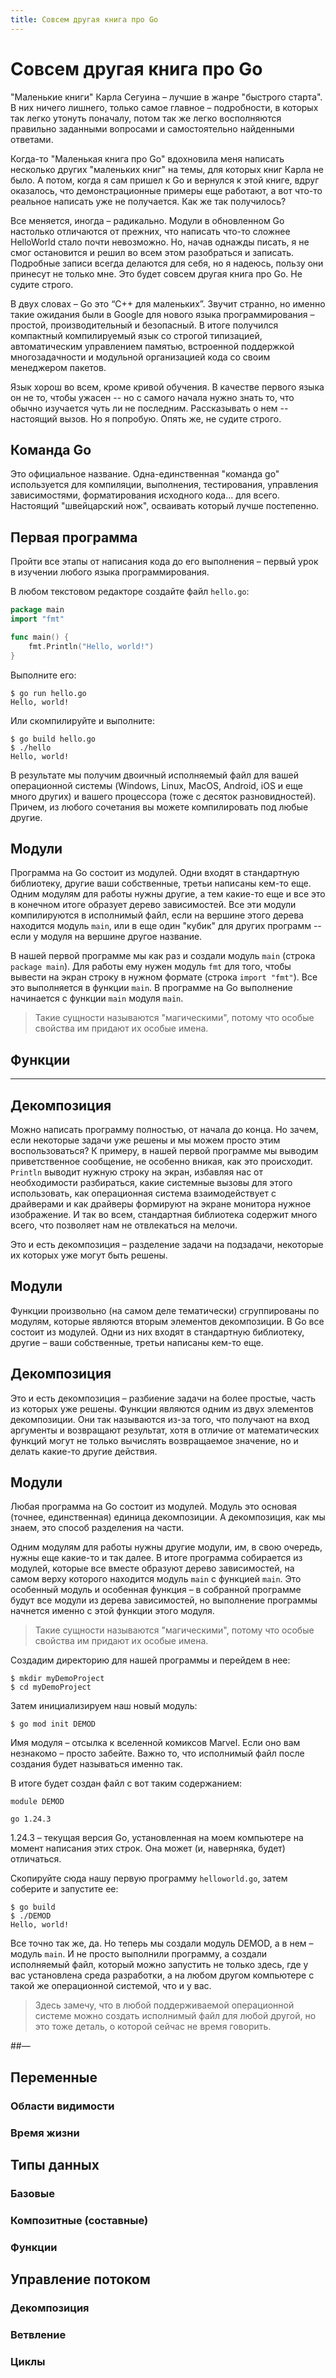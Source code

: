 ```yaml
---
title: Совсем другая книга про Go
---
```


# Совсем другая книга про Go

"Маленькие книги" Карла Сегуина – лучшие в жанре "быстрого старта". В них ничего лишнего, только самое главное – подробности, в которых так легко утонуть поначалу, потом так же легко восполняются правильно заданными вопросами и самостоятельно найденными ответами. 

Когда-то "Маленькая книга про Go" вдохновила меня написать несколько других "маленьких книг" на темы, для которых книг Карла не было. А потом, когда я сам пришел к Go и вернулся к этой книге, вдруг оказалось, что демонстрационные примеры еще работают, а вот что-то реальное написать уже не получается. Как же так получилось?

Все меняется, иногда – радикально. Модули в обновленном Go настолько отличаются от прежних, что написать что-то сложнее HelloWorld стало почти невозможно. Но, начав однажды писать, я не смог остановится и решил во всем этом разобраться и записать. Подробные записи всегда делаются для себя, но я надеюсь, пользу они принесут не только мне.  Это будет совсем другая книга про Go. Не судите строго.

В двух словах – Go это “C++ для маленьких”. Звучит странно, но именно такие ожидания были в Google для нового языка программирования – простой, производительный и безопасный. В итоге получился компактный компилируемый язык со строгой типизацией, автоматическим управлением памятью, встроенной поддержкой многозадачности и модульной организацией кода со своим менеджером пакетов. 

Язык хорош во всем, кроме кривой обучения. В качестве первого языка он не то, чтобы ужасен -- но с самого начала нужно знать то, что обычно изучается чуть ли не последним. Рассказывать о нем -- настоящий вызов. Но я попробую. Опять же, не судите строго.

## Команда Go

Это официальное название. Одна-единственная "команда go" используется для компиляции, выполнения, тестирования, управления зависимостями, форматирования исходного кода… для всего.  Настоящий "швейцарский нож", осваивать который лучше постепенно.

## Первая программа

Пройти все этапы от написания кода до его выполнения – первый урок в изучении любого языка программирования.

В любом текстовом редакторе создайте файл `hello.go`:

~~~go
package main
import "fmt"

func main() {
    fmt.Println("Hello, world!")
}
~~~

Выполните его:

~~~
$ go run hello.go
Hello, world!
~~~

Или скомпилируйте и выполните:

~~~
$ go build hello.go
$ ./hello
Hello, world!
~~~

В результате мы получим двоичный исполняемый файл для вашей операционной системы (Windows, Linux, MacOS, Android, iOS и еще много других) и вашего процессора (тоже с десяток разновидностей). Причем, из любого сочетания вы можете компилировать под любые другие.

## Модули

Программа на Go состоит из модулей. Одни входят в стандартную библиотеку, другие ваши собственные, третьи написаны кем-то еще. Одним модулям для работы нужны другие, а тем какие-то еще и все это в конечном итоге образует дерево зависимостей. Все эти модули компилируются в исполнимый файл, если на вершине этого дерева находится модуль `main`, или в еще один "кубик" для других программ -- если у модуля на вершине другое название.

В нашей первой программе мы как раз и создали модуль `main` (строка `package main`). Для работы ему нужен модуль `fmt` для того, чтобы вывести на экран строку в нужном формате (строка `import "fmt"`). Все это выполняется в функции `main`.  В программе на Go выполнение начинается с функции `main` модуля `main`.

> Такие сущности называются "магическими", потому что особые свойства им придают их особые имена.

## Функции





---







## Декомпозиция

Можно написать программу полностью, от начала до конца. Но зачем, если некоторые задачи уже решены и мы можем просто этим воспользоваться? К примеру, в нашей первой программе мы выводим приветственное сообщение, не особенно вникая, как это происходит. `Println` выводит нужную строку на экран, избавляя нас от необходимости разбираться, какие системные вызовы для этого использовать, как операционная система взаимодействует с драйверами и как драйверы формируют на экране монитора нужное изображение. И так во всем, стандартная библиотека содержит много всего, что позволяет нам не отвлекаться на мелочи.

Это и есть декомпозиция – разделение задачи на подзадачи, некоторые их которых уже могут быть решены. 

## Модули

Функции произвольно (на самом деле тематически) сгруппированы по модулям, которые являются вторым элементов декомпозиции. В Go все состоит из модулей. Одни из них входят в стандартную библиотеку, другие – ваши собственные, третьи написаны кем-то еще. 







## Декомпозиция

Это и есть декомпозиция – разбиение задачи на более простые, часть из которых уже решены. Функции являются одним из двух элементов декомпозиции. Они так называются из-за того, что получают на вход аргументы и возвращают результат, хотя в отличие от математических функций могут не только вычислять возвращаемое значение, но и делать какие-то другие действия. 



## Модули

Любая программа на Go состоит из модулей. Модуль это основая (точнее, единственная) единица декомпозиции. А декомпозиция, как мы знаем, это способ разделения на части.



 Одним модулям для работы нужны другие модули, им, в свою очередь, нужны еще какие-то и так далее. В итоге программа собирается из модулей, которые все вместе образуют дерево зависимостей, на самом верху которого находится модуль `main` с функцией `main`. Это особенный модуль и особенная функция – в собранной программе будут все модули из дерева зависимостей, но выполнение программы начнется именно с этой функции этого модуля.

> Такие сущности называются "магическими", потому что особые свойства им придают их особые имена.









Создадим директорию для нашей программы и перейдем в нее:

~~~
$ mkdir myDemoProject
$ cd myDemoProject
~~~

Затем инициализируем наш новый модуль:

~~~
$ go mod init DEMOD
~~~

Имя модуля – отсылка к вселенной комиксов Marvel. Если оно вам незнакомо – просто забейте. Важно то, что исполнимый файл после создания будет называться именно так.

В итоге будет создан файл с вот таким содержанием:

~~~
module DEMOD

go 1.24.3
~~~

1.24.3 – текущая версия Go, установленная на моем компьютере на момент написания этих строк. Она может (и, наверняка, будет) отличаться.

Скопируйте сюда нашу первую программу `helloworld.go`, затем соберите и запустите ее:

~~~
$ go build
$ ./DEMOD
Hello, world!
~~~

Все точно так же, да. Но теперь мы создали модуль DEMOD, а в нем – модуль `main`. И не просто выполнили программу, а создали исполняемый файл, который можно запустить не только здесь, где у вас установлена среда разработки, а на любом другом компьютере с такой же операционной системой, что и у вас.

> Здесь замечу, что в любой поддерживаемой операционной системе можно создать исполнимый файл для любой другой, но это тоже деталь, о которой сейчас не время говорить.

##— 

## Переменные

### Области видимости

### Время жизни

## Типы данных

### Базовые

### Композитные (составные)

### Функции

## Управление потоком

### Декомпозиция

### Ветвление

### Циклы
